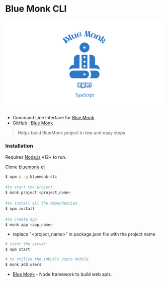 # Blue Monk CLI

![](https://github.com/rachitaryal/bluemonk_cli/blob/master/images/logo/bluemonk_wallpaper_cli.png)

- Command Line Interface for [Blue Monk](https://www.npmjs.com/package/bluemonk)
- GitHub : [Blue Monk](https://github.com/rachitaryal/BlueMonk)

> Helps build BlueMonk project in few and easy steps.

### Installation

Requires [Node.js](https://nodejs.org/) v12+ to run.

Clone [bluemonk-cli](https://github.com/rachitaryal/blue_monk_cli)

```sh
$ npm i -g bluemonk-cli

#to start the project
$ monk project <project_name>

#to install all the dependencies
$ npm install

#to create app
$ monk app <app_name>

```

- replace "<project_name>" in package.json file with the project name

```sh
# start the server
$ npm start

```

```sh
# to utilize the inbuilt Users module
$ monk add users

```

- [Blue Monk](https://github.com/rachitaryal/BlueMonk) - Node framework to build web apis.
